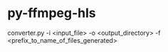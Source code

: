 # py-ffmpeg-hls

converter.py -i <input_file> -o <output_directory> -f <prefix_to_name_of_files_generated>